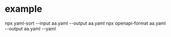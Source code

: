 # example
npx yaml-sort --input aa.yaml --output aa.yaml
npx openapi-format aa.yaml --output aa.yaml --yaml
